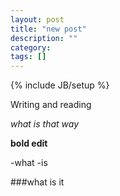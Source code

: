 ```yaml
---
layout: post
title: "new post"
description: ""
category: 
tags: []
---
```

{% include JB/setup %}

Writing and reading

*what is that way*

**bold edit**

-what
-is


###what is it
